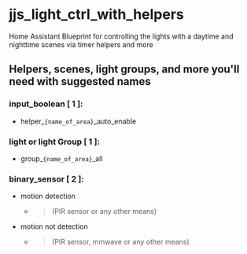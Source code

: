 # jjs_light_ctrl_with_helpers
Home Assistant Blueprint for controlling the lights with a daytime and nighttime scenes via timer helpers and more

## Helpers, scenes, light groups, and more you'll need with suggested names

### input_boolean [ 1 ]:
 - helper_`{name_of_area}`_auto_enable

### light or light Group [ 1 ]:
 - group_`{name_of_area}`_all

### binary_sensor [ 2 ]:
 - motion detection
   - > (PIR sensor or any other means)
 - motion not detection
   - > (PIR sensor, mmwave or any other means)

